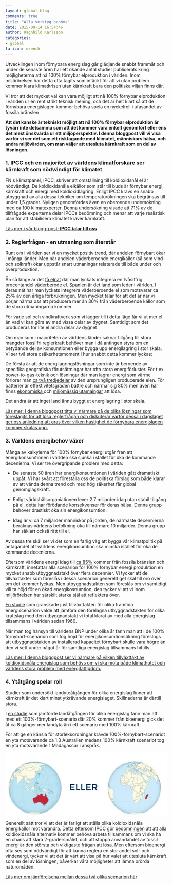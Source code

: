 ```yaml
---
layout: global-blog
comments: true
title: "Alla verktyg behövs"
date: 2015-09-14 16:54:46
author: Ragnhild Karlsson
categories:
- global
fa-icon: wrench
---
```


<p>Utvecklingen inom förnybara energislag går glädjande snabbt frammåt och under de senaste åren har ett ökande antal studier publicerats kring möjligheterna att nå 100% förnybar elproduktion i världen. Inom miljörörelsen har detta ofta tagits som intäckt för att vi utan problem kommer klara klimatkrisen utan kärnkraft bara den politiska viljan finns där. </p>
<p>Vi tror att det mycket väl kan vara möjligt att nå 100% förnybar elproduktion i världen ur en rent strikt teknisk mening, och det är helt klart så att de förnybara energislagen kommer behöva spela en nyckelroll i ufasandet av fossila bränslen</p>
<p><b>Att det kanske är tekniskt möjligt att nå 100% förnybar elproduktion är tyvärr inte detsamma som att det kommer vara enkelt genomfört eller ens det mest önskvärda ur ett miljöperspektiv. I denna bloggpost vill vi visa varför vi ser det som ett risktagande med klimatet, människors hälsa, och andra miljövärden, om man väljer att utesluta kärnkraft som en del av lösningen.</b></p>
<h3 id="all-tools-1"><span class="fa-stack fa-lg chapter-icon"><i class="fa fa-circle fa-stack-2x"></i><i class="fa fa-bullhorn fa-stack-1x fa-inverse"></i></span>1. IPCC och en majoritet av världens klimatforskare ser kärnkraft som nödvändigt för klimatet</h3>
<p>FN:s klimatpanel, IPCC, skriver att omställning till koldioxidsnål el är nödvändigt. De koldioxidsnåla elkällor som står till buds är förnybar energi, kärnkraft och energi med koldioxidlagring. Enligt IPCC krävs en snabb utbyggnad av alla dessa tekniker om temperaturökningen ska begränsas till under 1,5 grader. Nyligen genomfördes även en oberoende undersökning med ca 100 klimatexperter. Denna undersökning visade att 71% av de tillfrågade experterna delar IPCCs bedömning och menar att varje realistisk plan för att stabilisera klimatet kräver kärnkraft.</p>
<p> <a href="/global/IPCC-talar-till-oss/"><i class="fa fa-arrow-circle-o-right read-more-arrow"></i> Läs mer i vår blogg-post: <b>IPCC talar till oss</b></a></p>
<h3 id="all-tools-2"><span class="fa-stack fa-lg chapter-icon"><i class="fa fa-circle fa-stack-2x"></i><i class="fa fa-area-chart fa-stack-1x fa-inverse"></i></span>2. Reglerfrågan - en utmaning som återstår</h3>
<p>Runt om i världen ser vi en mycket positiv trend, där andelen förnybart ökar i många länder. Men när andelen väderberoende energikällor (så som vind- och solkraft) ökar uppstår snart utmaningar relaterade till både under och överproduktion.</p>
<p><i class="fa fa-connectdevelop fa-5x chapter-icon" id="all-tools-connect"></i>Än så länge är det <a href="http://www.theenergycollective.com/jessejenkins/2232451/look-wind-and-solar-energy-part-1-how-far-weve-come">få elnät</a> där man lyckats integrera en tvåsiffrig procentandel väderberode el. Spanien är det land som leder i världen. I deras nät har man lyckats integrera väderberoende el som motsvarar ca 25% av den årliga förbrukningen. Men mycket talar för att det är när vi börjar närma oss att producera mer än 30% från väderberoende källor som de stora utmaningarna kommer. </p>
<p>För varje sol och vindkraftverk som vi lägger till i detta läge får vi ut mer el än vad vi kan göra av med vissa delar av dygnet. Samtidigt som det produceras för lite el andra delar av dygnet</p>
<p>Om man som i majoriteten av världens länder saknar tillgång till stora mängder fossilfri reglerkraft behöver man i då antingen styra om en betydande del av konsumtionen eller bygga upp energilagring i stor skala. Vi ser två stora osäkerhetsmoment i hur snabbt detta kommer lyckas:</p>
<p>De första är att de energilagringslösningar som inte är beroende av specifika geografiska förutsättningar har ofta stora energiförluster. För t.ex. power-to-gas-teknik och lösningar där man lagrar energi som värme förlorar man <a href="http://www.sciencedirect.com/science/article/pii/S1876610214001702">ca två tredjedelar</a> av den ursprungligen producerade elen. För batterier är effektivitetsgraden bättre och närmar sig 80% men även här finns <a href="http://www.nature.com/news/will-tesla-s-battery-change-the-energy-market-1.17469">ekonomiska </a>och <a href="http://www2.epa.gov/sites/production/files/2014-01/documents/lithium_batteries_lca.pdf">miljömässig utamaingar</a> att lösa.</p>
<p>Det andra är att inget land ännu byggt ut energilagring i stor skala.</p>
<p><a href="/global/reglerfragan/"><i class="fa fa-arrow-circle-o-right read-more-arrow"></i> Läs mer: I denna bloggpost titta vi närmare på de olika lösningar som föreslagits för att lösa reglerfrågan och diskuterar varför dessa i dagsläget ger oss anledning att oras över vilken hastighet de förnybara energislagen kommer skalas upp.</a></p>
<h3 id="all-tools-3"><span class="fa-stack fa-lg chapter-icon"><i class="fa fa-circle fa-stack-2x"></i><i class="fa fa-line-chart fa-stack-1x fa-inverse"></i></span>3. Världens energibehov växer</h3>
<p>Många av kalkylerna för 100% förnybar energi utgår fran att energikonsumtionen i världen ska sjunka i stället för öka de kommande decenierna. Vi ser tre övergripande problem med detta:</p>
<ul>
<li><p>De senaste 50 åren har energikonsumtionen i världen gått dramatiskt uppåt. Vi har svårt att föreställa oss de politiska förslag som både klarar av att vända denna trend och med hög säkerhet får global genomglagskraft.</p></li>
<li><p>Enligt världshälsorganiationen lever 2.7 miljarder idag utan stabil tillgång på el, detta har förödande konsekvenser för deras hälsa. Denna grupp behöver drastiskt öka sin energikonsumtion.</p></li>
<li><p>Idag är vi ca 7 miljarder människor på jorden, de närmaste decennierna beräknas världens befolkning öka till närmare 10 miljarder. Denna grupp har såklart också rätt till el.</p></li>
</ul>
<p>Av dessa tre skäl ser vi det som en farlig väg att bygga vår klimatpolitik på antagandet att världens energikonsumtion ska minska istället för öka de kommande decenierna.</p>
<p>Eftersom världens energi idag till <a href="http://www.iea.org/statistics/statisticssearch/report/?year=2012&country=WORLD&product=ElectricityandHeat">ca 85%</a> kommer från fossila bränslen och kärnkraft, innefattar alla scenarion för 100% förnybar energi produktion en mycket snabb utbyggnadstakt över flera decennier. Vi tycker att de tillväxttakter som föreslås i dessa scenarion generellt get skäl till oro över om det kommer lyckas. Men utbyggnadstakten som föreslås om vi samtidigt vill ta höjd för en ökad energikosnumtion, den tycker vi att vi inom miljörörelsen har särskilt starka själ att reflektera över. </p>
<p><a href="http://onlinelibrary.wiley.com/doi/10.1002/wcc.324/pdf">En studie</a> som granskade just tillväxttakten för olika framtida energiscenarion valde att jämföra den förelagna utbyggnadstakten för olika kraftslag med den utbyggnadstakt vi total klarat av med alla energislag tillsammans i världen sedan 1960.</p>
<p>När man tog hänsyn till världens BNP under olika år fann man att i de 100% förnybart-scenarion som tog höjd för energikonsumtionsökning föreslogs att utbyggnadstakten av installerad kapacitet förnybart skulle vara högre än den vi sett under något år för samtliga energislag tillsammans hittills.</p>
<p><a href="/global/skalbarhet/"><i class="fa fa-arrow-circle-o-right read-more-arrow"></i> Läs mer: I denna bloggpost ser vi närmare på vilken tillväxttakt av koldioxidsnåla energislag som behövs om vi ska möta både klimathotet och världens stora problem med energifattigdom.</a></p>
<h3 id="all-tools-4"><span class="fa-stack fa-lg chapter-icon"><i class="fa fa-circle fa-stack-2x"></i><i class="fa fa-globe fa-stack-1x fa-inverse"></i></span>4. Ytåtgång spelar roll</h3>
<p>Studier som undersökt landyteåtgången för olika energislag finner att kärnkraft är det klart minst ytkrävande energislaget. Skillnaderna är därtill stora.<p>
<p>I <a href="http://www.sciencedirect.com/science/article/pii/S0306261915000124">en studie</a> som jämförde landåtgången för olika energislag fann man att med ett 100%-förnybart-scenario där 20% kommer från bioenergi gick det åt ca 8 gånger mer landyta än i ett scenario med 100% kärnraft.</p>
<p>För att ge en känsla för storleksordningar krävde 100%-förnybart-scenariot en yta motsvarande ca 1.3 Australien medans 100% kärnkraft scenariot tog en yta motsvarande 1 Madagascar i anspråk.</p>
<img class="img-responsive blog-img" src="/assets/img/global/australia_or_madagascar.jpg">
<p>Generellt sätt tror vi att det är farligt att ställa olika koldioxidsnåla energikällor mot varandra. Detta eftersom IPCC gör <a href="/global/IPCC-talar-till-oss">bedömningen</a> att att alla koldioxidsnåla alternativ kommer behöva arbeta tillsammans om vi ska ha en chans att klara 2-gradersmålet, och att stoppa användandet av  fossil energi är den största och viktigaste frågan att lösa. Men eftersom bioenergi ofta ses som nödvändigt för att kunna reglera en stor andel sol- och vindenergi, tycker vi att det är värt att visa på hur valet att utesluta kärnkraft som en del av lösningen, påverkar våra möjligheter att lämna orörda naturomåden.</p>
<p><a href="/global/ytanvandning/"><i class="fa fa-arrow-circle-o-right read-more-arrow"></i> Läs mer om jämförelsena mellan dessa två olika scenarion här</a></p>
<!-- 

http://www.sciencedirect.com/science/article/pii/S0306261915000124</p> -->
<h3 id="all-tools-5"><span class="fa-stack fa-lg chapter-icon"><i class="fa fa-circle fa-stack-2x"></i><i class="fa fa-heartbeat fa-stack-1x fa-inverse"></i></span>5. Varje ersatt kolkraftverk räddar liv</h3>
<p>Inom miljörörelsen behandlas ofta kärnkraft och kol som ett val mellan pest eller kolera. Men ser vi till de faktiska hälsoeffekterna av respektive kraftslag orsakar är skillanderna enorma. Kärnkraft har visar sig vara en effektiv ersättare till fossila bränslen, t.ex. kunde ett land som Frankrike gå från nästa uteslutande fossil elproduktion till 75% kärnkraft på ca 15 år. Om vi låter förnybart och kärnkraft arbeta tillsammans, kan vi snabbare ersätta världens fossila energi och fler liv kan då räddas.</p>
<p><a href="/karnkraftskoll/radda-liv/"><i class="fa fa-arrow-circle-o-right read-more-arrow"></i> Läs mer...</a></p>
<!-- 
0. MEGaphone 
1. fa-area-chart Reglerfrågan

2. Globe Ytanvänding
3. LEAF Biologisk Mångfald
4. LINE-CHART Nödvändig tillväxttakt
5. HART Varje ersatt kolkraftverk räddar liv


Vi vill betona att vi inte ser de här listade problemen som ett själ att inte satsa på förnybart, bara kärnkraft kommer inte klara biffen men det är viktiga problem som behöver läggas stort fokus på att lösa.


 vill i denna bloggpost belysa  -->